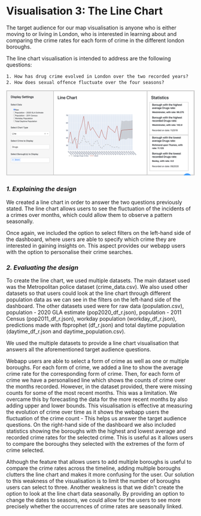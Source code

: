 # Visualisation 3: The Line Chart

The target audience for our map visualisation is anyone who is either moving to or living in London, who is interested in learning about and comparing the crime rates for each form of crime in the different london boroughs.

The line chart visualisation is intended to address are the following questions:

    1. How has drug crime evolved in London over the two recorded years?
    2. How does sexual offence fluctuate over the four seasons?

![Map](../assets/line_chart.png)

### *1. Explaining the design*

We created a line chart in order to answer the two questions previously stated. 
The line chart allows users to see the fluctuation of the incidents of a crimes over months, which could allow them to observe a pattern seasonally.

Once again, we included the option to select filters on the left-hand side of the dashboard, where users are able to specify which crime they are interested in gaining insights on.
This aspect provides our webapp users with the option to personalise their crime searches.

### *2. Evaluating the design*

To create the line chart, we used multiple datasets. The main dataset used was the Metropolitan police dataset (crime_data.csv).
We also used other datasets so that users could look at the line chart through different population data as we can see in the filters on the left-hand side of the dashboard.
The other datasets used were for raw data (population.csv), population - 2020 GLA estimate (pop2020_df_r.json), population - 2011 Census (pop2011_df_r.json), workday population (workday_df_r.json), predictions made with fbprophet (df_r.json) and total daytime population (daytime_df_r.json and daytime_population.csv). 

We used the multiple datasets to provide a line chart visualisation that answers all the aforementioned target audience questions.

Webapp users are able to select a form of crime as well as one or multiple boroughs.
For each form of crime, we added a line to show the average crime rate for the corresponding form of crime.
Then, for each form of crime we have a personalised line which shows the counts of crime over the months recorded.
However, in the dataset provided, there were missing counts for some of the most recent months. This was a limitation. 
We overcame this by forecasting the data for the more recent months by also adding upper and lower bounds.
This visualisation is effective at measuring the evolution of crime over time as it shows the webapp users the fluctuation of the crime count - This helps us answer the target audience questions.
On the right-hand side of the dashboard we also included statistics showing the boroughs with the highest and lowest average and recorded crime rates for the selected crime. 
This is useful as it allows users to compare the boroughs they selected with the extremes of the form of crime selected.

Although the feature that allows users to add multiple boroughs is useful to compare the crime rates across the timeline, adding multiple boroughs clutters the line chart and makes it more confusing for the user. 
Our solution to this weakness of the visualisation is to limit the number of boroughs users can select to three. 
Another weakness is that we didn't create the option to look at the line chart data seasonally. 
By providing an option to change the dates to seasons, we could allow for the users to see more precisely whether the occurrences of crime rates are seasonally linked.
